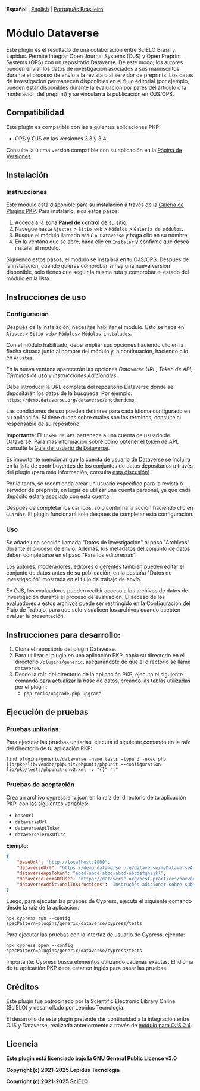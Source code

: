 **Español** | [English](/README.md) | [Português Brasileiro](/docs/README-pt_BR.md)

# Módulo Dataverse

Este plugin es el resultado de una colaboración entre SciELO Brasil y Lepidus. Permite integrar Open Journal Systems (OJS) y Open Preprint Systems (OPS) con un repositorio Dataverse.
De este modo, los autores pueden enviar los datos de investigación asociados a sus manuscritos durante el proceso de envío a la revista o al servidor de preprints. Los datos de investigación permanecen disponibles en el flujo editorial (por ejemplo, pueden estar disponibles durante la evaluación por pares del artículo o la moderación del preprint) y se vinculan a la publicación en OJS/OPS.

## Compatibilidad

Este plugin es compatible con las siguientes aplicaciones PKP:

- OPS y OJS en las versiones 3.3 y 3.4.

Consulte la última versión compatible con su aplicación en la [Página de Versiones](https://github.com/lepidus/dataversePlugin/releases).

## Instalación

### Instrucciones

Este módulo está disponible para su instalación a través de la [Galería de Plugins PKP](https://docs.pkp.sfu.ca/plugin-inventory/en/). Para instalarlo, siga estos pasos:

1. Acceda a la zona __Panel de control__ de su sitio.
2. Navegue hasta `Ajustes` > `Sítio web` > `Módulos` > `Galería de módulos`.
3. Busque el módulo llamado `Módulo Dataverse` y haga clic en su nombre.
4. En la ventana que se abre, haga clic en `Instalar` y confirme que desea instalar el módulo.

Siguiendo estos pasos, el módulo se instalará en tu OJS/OPS. Después de la instalación, cuando quieras comprobar si hay una nueva versión disponible, sólo tienes que seguir la misma ruta y comprobar el estado del módulo en la lista.

## Instrucciones de uso

### Configuración
Después de la instalación, necesitas habilitar el módulo. Esto se hace en `Ajustes`> `Sitio web`> `Módulos`> `Módulos instalados`.

Con el módulo habilitado, debe ampliar sus opciones haciendo clic en la flecha situada junto al nombre del módulo y, a continuación, haciendo clic en `Ajustes`.

En la nueva ventana aparecerán las opciones _Dataverse URL_, _Token de API_, _Términos de uso_ y _Instrucciones Adicionales_.

Debe introducir la URL completa del repositorio Dataverse donde se depositarán los datos de la búsqueda. Por ejemplo: `https://demo.dataverse.org/dataverse/anotherdemo`.

Las condiciones de uso pueden definirse para cada idioma configurado en su aplicación. Si tiene dudas sobre cuáles son los términos, consulte al responsable de su repositorio.

**Importante**: El `Token de API` pertenece a una cuenta de usuario de Dataverse. Para más información sobre cómo obtener el token de API, consulte la [Guía del usuario de Dataverse](https://guides.dataverse.org/en/5.13/user/account.html#api-token).

Es importante mencionar que la cuenta de usuario de Dataverse se incluirá en la lista de contribuyentes de los conjuntos de datos depositados a través del plugin (para más información, consulta [esta discusión](https://groups.google.com/g/dataverse-community/c/Oo4AUZJf4hE/m/DyVsQq9mAQAJ)).

Por lo tanto, se recomienda crear un usuario específico para la revista o servidor de preprints, en lugar de utilizar una cuenta personal, ya que cada depósito estará asociado con esta cuenta.

Después de completar los campos, solo confirma la acción haciendo clic en `Guardar`. El plugin funcionará solo después de completar esta configuración.

### Uso

Se añade una sección llamada "Datos de investigación" al paso "Archivos" durante el proceso de envío. Además, los metadatos del conjunto de datos deben completarse en el paso "Para los editores/as".

Los autores, moderadores, editores o gerentes también pueden editar el conjunto de datos antes de su publicación, en la pestaña "Datos de investigación" mostrada en el flujo de trabajo de envío.

En OJS, los evaluadores pueden recibir acceso a los archivos de datos de investigación durante el proceso de evaluación. El acceso de los evaluadores a estos archivos puede ser restringido en la Configuración del Flujo de Trabajo, para que solo visualicen los archivos cuando acepten evaluar la presentación.

## Instrucciones para desarrollo:
1. Clona el repositorio del plugin Dataverse.
2. Para utilizar el plugin en una aplicación PKP, copia su directorio en el directorio `/plugins/generic`, asegurándote de que el directorio se llame `dataverse`.
3. Desde la raíz del directorio de la aplicación PKP, ejecuta el siguiente comando para actualizar la base de datos, creando las tablas utilizadas por el plugin:
    - `php tools/upgrade.php upgrade`

## Ejecución de pruebas
### Pruebas unitarias

Para ejecutar las pruebas unitarias, ejecuta el siguiente comando en la raíz del directorio de tu aplicación PKP:

```
find plugins/generic/dataverse -name tests -type d -exec php lib/pkp/lib/vendor/phpunit/phpunit/phpunit --configuration lib/pkp/tests/phpunit-env2.xml -v "{}" ";"
```

### Pruebas de aceptación

Crea un archivo cypress.env.json en la raíz del directorio de tu aplicación PKP, con las siguientes variables:
- `baseUrl`
- `dataverseUrl`
- `dataverseApiToken`
- `dataverseTermsOfUse`

**Ejemplo:**

```json
{
    "baseUrl": "http://localhost:8000",
    "dataverseUrl": "https://demo.dataverse.org/dataverse/myDataverseAlias",
    "dataverseApiToken": "abcd-abcd-abcd-abcd-abcdefghijkl",
    "dataverseTermsOfUse": "https://dataverse.org/best-practices/harvard-dataverse-general-terms-use",
    "dataverseAdditionalInstructions": "Instruções adicionar sobre submissão de dados de pesquisa:"
}
```

Luego, para ejecutar las pruebas de Cypress, ejecuta el siguiente comando desde la raíz de la aplicación:
```
npx cypress run --config specPattern=plugins/generic/dataverse/cypress/tests
```

Para ejecutar las pruebas con la interfaz de usuario de Cypress, ejecuta:
```
npx cypress open --config specPattern=plugins/generic/dataverse/cypress/tests
```

Importante: Cypress busca elementos utilizando cadenas exactas. El idioma de tu aplicación PKP debe estar en inglés para pasar las pruebas.

## Créditos

Este plugin fue patrocinado por la Scientific Electronic Library Online (SciELO) y desarrollado por Lepidus Tecnologia.

El desarrollo de este plugin pretende dar continuidad a la integración entre OJS y Dataverse, realizada anteriormente a través de [módulo para OJS 2.4](https://github.com/asmecher/dataverse-ojs-plugin).

## Licencia

__Este plugin está licenciado bajo la GNU General Public Licence v3.0__

__Copyright (c) 2021-2025 Lepidus Tecnologia__

__Copyright (c) 2021-2025 SciELO__
